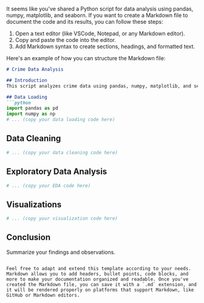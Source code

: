 It seems like you've shared a Python script for data analysis using pandas, numpy, matplotlib, and seaborn. If you want to create a Markdown file to document the code and its results, you can follow these steps:

1. Open a text editor (like VSCode, Notepad, or any Markdown editor).
2. Copy and paste the code into the editor.
3. Add Markdown syntax to create sections, headings, and formatted text.

Here's an example of how you can structure the Markdown file:

```markdown
# Crime Data Analysis

## Introduction
This script analyzes crime data using pandas, numpy, matplotlib, and seaborn.

## Data Loading
```python
import pandas as pd
import numpy as np
# ... (copy your data loading code here)
```

## Data Cleaning
```python
# ... (copy your data cleaning code here)
```

## Exploratory Data Analysis
```python
# ... (copy your EDA code here)
```

## Visualizations
```python
# ... (copy your visualization code here)
```

## Conclusion
Summarize your findings and observations.

```

Feel free to adapt and extend this template according to your needs. Markdown allows you to add headers, bullet points, code blocks, and more to make your documentation organized and readable. Once you've created the Markdown file, you can save it with a `.md` extension, and it will be rendered properly on platforms that support Markdown, like GitHub or Markdown editors.